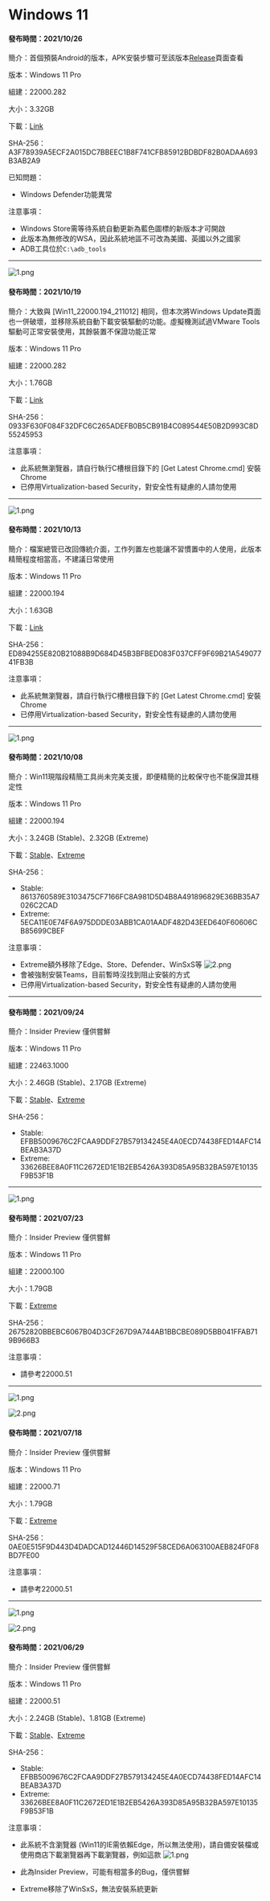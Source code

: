 # Windows 11

#### 發布時間：2021/10/26

簡介：首個預裝Android的版本，APK安裝步驟可至該版本[Release](https://github.com/WhatTheBlock/WindowsSimplify/releases/tag/w11.211026)頁面查看

版本：Windows 11 Pro

組建：22000.282

大小：3.32GB

下載：[Link](https://drive.google.com/uc?export=download&id=1zDpFhPwH1Uj23w8--8vP1rNgTw1OjX_u)

SHA-256：A3F78939A5ECF2A015DC7BBEEC1B8F741CFB85912BDBDF82B0ADAA693B3AB2A9

已知問題：
- Windows Defender功能異常

注意事項：
- Windows Store需等待系統自動更新為藍色圖標的新版本才可開啟
- 此版本為無修改的WSA，因此系統地區不可改為美國、英國以外之國家
- ADB工具位於`C:\adb_tools`

----

![1.png](/preview/Win11_22000.282_211018.png)

#### 發布時間：2021/10/19

簡介：大致與 [Win11_22000.194_211012] 相同，但本次將Windows Update頁面也一併破壞，並移除系統自動下載安裝驅動的功能。虛擬機測試過VMware Tools驅動可正常安裝使用，其餘裝置不保證功能正常

版本：Windows 11 Pro

組建：22000.282

大小：1.76GB

下載：[Link](https://drive.google.com/uc?export=download&id=1d7Vy4TqV6KRkeljyCisPIVCBW-A-Xc71)

SHA-256：0933F630F084F32DFC6C265ADEFB0B5CB91B4C089544E50B2D993C8D55245953

注意事項：
- 此系統無瀏覽器，請自行執行C槽根目錄下的 [Get Latest Chrome.cmd] 安裝Chrome
- 已停用Virtualization-based Security，對安全性有疑慮的人請勿使用

----

![1.png](/preview/Win11_22000.194_211012.png)

#### 發布時間：2021/10/13

簡介：檔案總管已改回傳統介面，工作列置左也能讓不習慣置中的人使用，此版本精簡程度相當高，不建議日常使用

版本：Windows 11 Pro

組建：22000.194

大小：1.63GB

下載：[Link](https://drive.google.com/uc?export=download&id=1BDiRHZ976WhDeq5x1WO3Yds59VN1GZBp)

SHA-256：ED894255E820B21088B9D684D45B3BFBED083F037CFF9F69B21A54907741FB3B

注意事項：
- 此系統無瀏覽器，請自行執行C槽根目錄下的 [Get Latest Chrome.cmd] 安裝Chrome
- 已停用Virtualization-based Security，對安全性有疑慮的人請勿使用

----

![1.png](/preview/Win11_22000.194_211006.png)

#### 發布時間：2021/10/08

簡介：Win11現階段精簡工具尚未完美支援，即便精簡的比較保守也不能保證其穩定性

版本：Windows 11 Pro

組建：22000.194

大小：3.24GB (Stable)、2.32GB (Extreme)

下載：[Stable](https://drive.google.com/uc?export=download&id=1cdSNVDBTySy_K4AJGcBP0WlnLwPuKX8w)、[Extreme](https://drive.google.com/uc?export=download&id=1zG-c7pf4kkS7X1es3WBfpM2ZrenobRdH)

SHA-256：
- Stable: 8613760589E3103475CF7166FC8A981D5D4B8A491896829E36BB35A7026C2CAD
- Extreme: 5ECA11E0E74F6A975DDDE03ABB1CA01AADF482D43EED640F60606CB85699CBEF

注意事項：
- Extreme額外移除了Edge、Store、Defender、WinSxS等
![2.png](/preview/Win11_22000.194_211006-2.png)
- 會被強制安裝Teams，目前暫時沒找到阻止安裝的方式
- 已停用Virtualization-based Security，對安全性有疑慮的人請勿使用

----

#### 發布時間：2021/09/24

簡介：Insider Preview 僅供嘗鮮

版本：Windows 11 Pro

組建：22463.1000

大小：2.46GB (Stable)、2.17GB (Extreme)

下載：[Stable](https://drive.google.com/uc?export=download&id=1SOV7uRS2Q6bEA_Xvet8pYZ9F5OBkjiSC)、[Extreme](https://drive.google.com/uc?export=download&id=1AxK2omomPMqjRQr1WEZhYtvKxTfWJjZi)

SHA-256：
- Stable: EFBB5009676C2FCAA9DDF27B579134245E4A0ECD74438FED14AFC14BEAB3A37D
- Extreme: 33626BEE8A0F11C2672ED1E1B2EB5426A393D85A95B32BA597E10135F9B53F1B

----

![1.png](/preview/Win11_22000.100_210723.png)

#### 發布時間：2021/07/23

簡介：Insider Preview 僅供嘗鮮

版本：Windows 11 Pro

組建：22000.100

大小：1.79GB

下載：[Extreme](https://github.com/WhatTheBlock/WindowsSimplify/releases/download/v2021.07.18/Win11_22000.100_210723.iso)

SHA-256：26752820BBEBC6067B04D3CF267D9A744AB1BBCBE089D5BB041FFAB719B966B3

注意事項：
- 請參考22000.51

----

![1.png](/preview/Win11_22000.71_210718.png)

![2.png](/preview/Win11_22000.71_210718_2.png)

#### 發布時間：2021/07/18

簡介：Insider Preview 僅供嘗鮮

版本：Windows 11 Pro

組建：22000.71

大小：1.79GB

下載：[Extreme](https://drive.google.com/uc?export=download&id=1g60_Eg1quODm_QWeR9weVoiYxzmLQSTZ)

SHA-256：0AE0E515F9D443D4DADCAD12446D14529F58CED6A063100AEB824F0F8BD7FE00

注意事項：
- 請參考22000.51

----

![1.png](/preview/Win11_22000.51_210629.png)

![2.png](/preview/Win11_22000.51_210629_2.png)

#### 發布時間：2021/06/29

簡介：Insider Preview 僅供嘗鮮

版本：Windows 11 Pro

組建：22000.51

大小：2.24GB (Stable)、1.81GB (Extreme)

下載：[Stable](https://drive.google.com/uc?export=download&id=11SpW-VC2-cyq3xLkAqzX04TCz9aw8qnu)、[Extreme](https://drive.google.com/uc?export=download&id=1Q-FS6PdWh-E3iHDu7WC2Xn_sXBkdSh1a)

SHA-256：
- Stable: EFBB5009676C2FCAA9DDF27B579134245E4A0ECD74438FED14AFC14BEAB3A37D
- Extreme: 33626BEE8A0F11C2672ED1E1B2EB5426A393D85A95B32BA597E10135F9B53F1B

注意事項：
- 此系統不含瀏覽器 (Win11的IE需依賴Edge，所以無法使用)，請自備安裝檔或使用商店下載瀏覽器再下載瀏覽器，例如這款
![1.png](/tutorial/web_browser.png)

- 此為Insider Preview，可能有相當多的Bug，僅供嘗鮮

- Extreme移除了WinSxS，無法安裝系統更新
